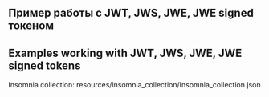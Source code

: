 ## Пример работы с JWT, JWS, JWE, JWE signed токеном

## Examples working with JWT, JWS, JWE, JWE signed tokens


Insomnia collection:
resources/insomnia_collection/Insomnia_collection.json